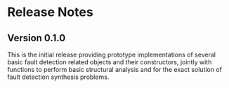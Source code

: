 # Release Notes

## Version 0.1.0

This is the initial release providing prototype implementations of several basic fault detection related objects and their constructors, jointly with functions to perform basic structural analysis and for the exact solution of fault detection synthesis problems.  
